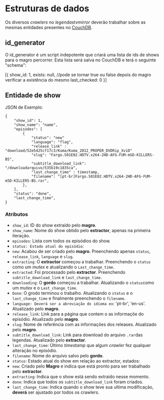 # Estruturas de dados

Os diversos *crawlers* no *legendastvmirror* deverão trabalhar sobre as mesmas entidades
presentes no [CouchDB](http://couchdb.apache.org/).

## id_generator

O id_generator é um script indepotente que criará uma lista de ids de shows
para o magro percorrer. Esta lista será salva no CouchDB e terá o seguinte "schema":

[{
    show_id: 1,
    exists: null, //pode se tornar true ou false depois do magro verificar a existência do mesmo
    last_checked: 0 
}]

## Entidade de show

JSON de Exemplo:

    {
        "show_id": 1,
        "show_name": "name",
        "episodes": [
            {
                "status": "new"
                "language": "flag",
                "release_link" : "download/52e5425cf17c3/Kuma/Kuma_2012_PROPER_DVDRip_XviD"
                "slug": "Fargo.S01E02.HDTV.x264-2HD-AFG-FUM-mSD-KILLERS-BS",
                "subtitle_download_link": "/downloadarquivo/535b19c1835ca",
                "last_change_time" : timestamp,
                "filename": "[pt-br]Fargo.S01E02.HDTV.x264-2HD-AFG-FUM-mSD-KILLERS-BS.rar",
            },
        ],
        "status": "done",
        "last_change_time",
    }

### Atributos

- `show_id`: ID do show extraído pelo **magro**.
- `show_name`: Nome do show obtido pelo **extractor**, apenas na primeira iteração.
- `episodes`: Lista com todos os episódios do show.
 - `status: Estado atual do episódio`:
  - `new`: Acabou de ser criado pelo **magro**. Preenchendo apenas `status`, `release_link`, `language` e `slug`.
  - `extracting`: O **extractor** começou a trabalhar. Preenchendo o `status` como um *mutex* e atualizando o `Last_change_time`.
  - `extracted`: Foi processado pelo **extractor**. Preenchendo `subtitle_download_link` e `last_change_time`.
  - `downloading`: O **gordo** começou a trabalhar. Atualizando o `status`como um *mutex* e o `Last_change_time`.
  - `Done`: O grodo terminou o trabalho. Atualizando o `status` e o `last_change_time` e finalmente preenchendo o `filename`.
 - `language: Deverá ser a abreviação do idioma ex`: 'pt-br', 'en-us'. Atualizado pelo **magro**.
 - `release_link`: Link para a página que contem o as informaçõe do episódio. Atualizado pelo **magro**.
 - `slug`: Nome de referência com as informações dos releases. Atualizado pelo **magro**.
 - `subtitle_download_link`: Link para download do arquivo `.rar`das legendas. Atualizado pelo **extractor**.
 - `last_change_time`: Último *timestamp* que algum *crawler* fez qualquer alteração no episódio.
 - `filename`: Nome do arquivo salvo pelo **gordo**.
- `status`: Estado atual do show em relação ao extractor, estados:
 - `new`: Criado pelo **Magro** e indica que está pronto para ser trabalhado pelo **extractor**.
 - `extracting`: Indica que o show está sendo extraido nesse momento.
 - `done`: Indica que todos os `subtitle_download_link` foram criados.
- `last_change_time`: Indica quando o show teve sua ultima modificação, **deverá** ser ajustado por todos os crawlers.
